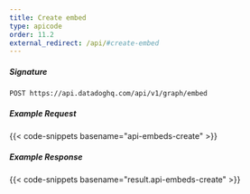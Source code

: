```yaml
---
title: Create embed
type: apicode
order: 11.2
external_redirect: /api/#create-embed
---
```


##### Signature
`POST https://api.datadoghq.com/api/v1/graph/embed`
##### Example Request
{{< code-snippets basename="api-embeds-create" >}}
##### Example Response
{{< code-snippets basename="result.api-embeds-create" >}}
